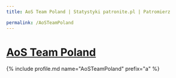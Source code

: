 ```yaml
---
title: AoS Team Poland | Statystyki patronite.pl | Patromierz

permalink: /AoSTeamPoland
---
```


# [AoS Team Poland](https://patronite.pl/AoSTeamPoland)

{% include profile.md name="AoSTeamPoland" prefix="a" %}
